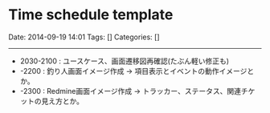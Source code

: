 # Time schedule template

Date: 2014-09-19 14:01
Tags: []
Categories: []

---

- 2030-2100 : ユースケース、画面遷移図再確認(たぶん軽い修正も)
- -2200     : 釣り人画面イメージ作成 -> 項目表示とイベントの動作イメージとか。
- -2300     : Redmine画面イメージ作成 -> トラッカー、ステータス、関連チケットの見え方とか。

